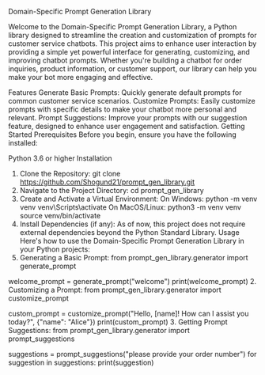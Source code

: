 Domain-Specific Prompt Generation Library

Welcome to the Domain-Specific Prompt Generation Library, a Python library designed to streamline the creation and customization of prompts for customer service chatbots. This project aims to enhance user interaction by providing a simple yet powerful interface for generating, customizing, and improving chatbot prompts. Whether you're building a chatbot for order inquiries, product information, or customer support, our library can help you make your bot more engaging and effective.

Features
Generate Basic Prompts: Quickly generate default prompts for common customer service scenarios.
Customize Prompts: Easily customize prompts with specific details to make your chatbot more personal and relevant.
Prompt Suggestions: Improve your prompts with our suggestion feature, designed to enhance user engagement and satisfaction.
Getting Started
Prerequisites
Before you begin, ensure you have the following installed:

Python 3.6 or higher
Installation
1. Clone the Repository:
git clone https://github.com/Shogund21/prompt_gen_library.git
2. Navigate to the Project Directory:
cd prompt_gen_library
3. Create and Activate a Virtual Environment:
    On Windows:
python -m venv venv
venv\Scripts\activate
On MacOS/Linux:
python3 -m venv venv
source venv/bin/activate
4. Install Dependencies (if any):
As of now, this project does not require external dependencies beyond the Python Standard Library.
Usage
Here's how to use the Domain-Specific Prompt Generation Library in your Python projects:
1.  Generating a Basic Prompt:
    from prompt_gen_library.generator import generate_prompt

welcome_prompt = generate_prompt("welcome")
print(welcome_prompt)
2.  Customizing a Prompt:
    from prompt_gen_library.generator import customize_prompt

custom_prompt = customize_prompt("Hello, [name]! How can I assist you today?", {"name": "Alice"})
print(custom_prompt)
3.  Getting Prompt Suggestions:
    from prompt_gen_library.generator import prompt_suggestions

suggestions = prompt_suggestions("please provide your order number")
for suggestion in suggestions:
    print(suggestion)
